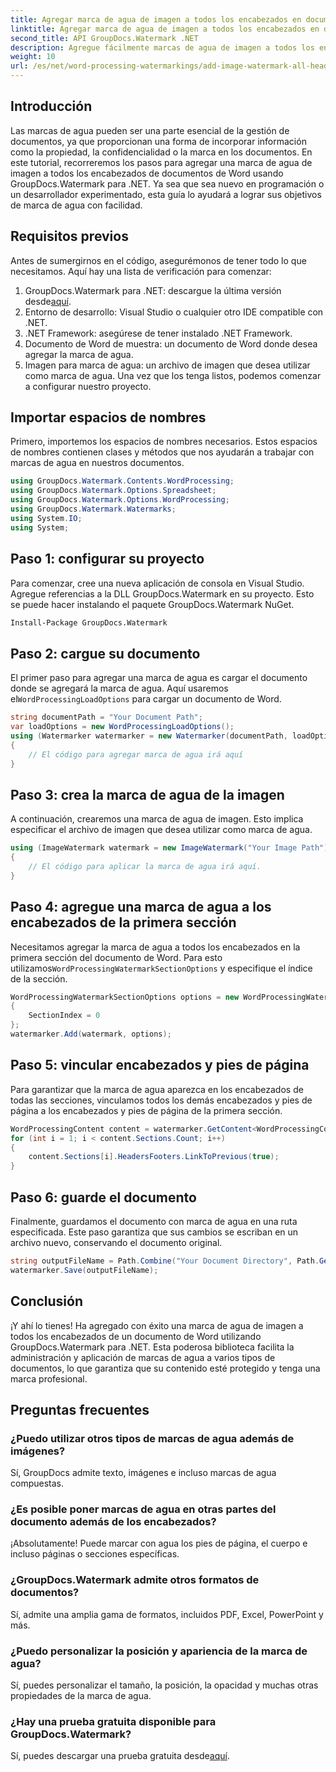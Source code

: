 ```yaml
---
title: Agregar marca de agua de imagen a todos los encabezados en documentos de Word
linktitle: Agregar marca de agua de imagen a todos los encabezados en documentos de Word
second_title: API GroupDocs.Watermark .NET
description: Agregue fácilmente marcas de agua de imagen a todos los encabezados de documentos de Word utilizando GroupDocs.Watermark para .NET. Siga nuestra guía paso a paso con ejemplos de código detallados.
weight: 10
url: /es/net/word-processing-watermarkings/add-image-watermark-all-headers-word-docs/
---
```

## Introducción
Las marcas de agua pueden ser una parte esencial de la gestión de documentos, ya que proporcionan una forma de incorporar información como la propiedad, la confidencialidad o la marca en los documentos. En este tutorial, recorreremos los pasos para agregar una marca de agua de imagen a todos los encabezados de documentos de Word usando GroupDocs.Watermark para .NET. Ya sea que sea nuevo en programación o un desarrollador experimentado, esta guía lo ayudará a lograr sus objetivos de marca de agua con facilidad.
## Requisitos previos
Antes de sumergirnos en el código, asegurémonos de tener todo lo que necesitamos. Aquí hay una lista de verificación para comenzar:
1.  GroupDocs.Watermark para .NET: descargue la última versión desde[aquí](https://releases.groupdocs.com/Watermark/net/).
2. Entorno de desarrollo: Visual Studio o cualquier otro IDE compatible con .NET.
3. .NET Framework: asegúrese de tener instalado .NET Framework.
4. Documento de Word de muestra: un documento de Word donde desea agregar la marca de agua.
5. Imagen para marca de agua: un archivo de imagen que desea utilizar como marca de agua.
Una vez que los tenga listos, podemos comenzar a configurar nuestro proyecto.
## Importar espacios de nombres
Primero, importemos los espacios de nombres necesarios. Estos espacios de nombres contienen clases y métodos que nos ayudarán a trabajar con marcas de agua en nuestros documentos.
```csharp
using GroupDocs.Watermark.Contents.WordProcessing;
using GroupDocs.Watermark.Options.Spreadsheet;
using GroupDocs.Watermark.Options.WordProcessing;
using GroupDocs.Watermark.Watermarks;
using System.IO;
using System;
```
## Paso 1: configurar su proyecto
Para comenzar, cree una nueva aplicación de consola en Visual Studio. Agregue referencias a la DLL GroupDocs.Watermark en su proyecto. Esto se puede hacer instalando el paquete GroupDocs.Watermark NuGet.
```bash
Install-Package GroupDocs.Watermark
```
## Paso 2: cargue su documento
 El primer paso para agregar una marca de agua es cargar el documento donde se agregará la marca de agua. Aquí usaremos el`WordProcessingLoadOptions` para cargar un documento de Word.
```csharp
string documentPath = "Your Document Path";
var loadOptions = new WordProcessingLoadOptions();
using (Watermarker watermarker = new Watermarker(documentPath, loadOptions))
{
    // El código para agregar marca de agua irá aquí
}
```
## Paso 3: crea la marca de agua de la imagen
A continuación, crearemos una marca de agua de imagen. Esto implica especificar el archivo de imagen que desea utilizar como marca de agua.
```csharp
using (ImageWatermark watermark = new ImageWatermark("Your Image Path"))
{
    // El código para aplicar la marca de agua irá aquí.
}
```
## Paso 4: agregue una marca de agua a los encabezados de la primera sección
 Necesitamos agregar la marca de agua a todos los encabezados en la primera sección del documento de Word. Para esto utilizamos`WordProcessingWatermarkSectionOptions` y especifique el índice de la sección.
```csharp
WordProcessingWatermarkSectionOptions options = new WordProcessingWatermarkSectionOptions
{
    SectionIndex = 0
};
watermarker.Add(watermark, options);
```
## Paso 5: vincular encabezados y pies de página
Para garantizar que la marca de agua aparezca en los encabezados de todas las secciones, vinculamos todos los demás encabezados y pies de página a los encabezados y pies de página de la primera sección.
```csharp
WordProcessingContent content = watermarker.GetContent<WordProcessingContent>();
for (int i = 1; i < content.Sections.Count; i++)
{
    content.Sections[i].HeadersFooters.LinkToPrevious(true);
}
```
## Paso 6: guarde el documento
Finalmente, guardamos el documento con marca de agua en una ruta especificada. Este paso garantiza que sus cambios se escriban en un archivo nuevo, conservando el documento original.
```csharp
string outputFileName = Path.Combine("Your Document Directory", Path.GetFileName(documentPath));
watermarker.Save(outputFileName);
```
## Conclusión
¡Y ahí lo tienes! Ha agregado con éxito una marca de agua de imagen a todos los encabezados de un documento de Word utilizando GroupDocs.Watermark para .NET. Esta poderosa biblioteca facilita la administración y aplicación de marcas de agua a varios tipos de documentos, lo que garantiza que su contenido esté protegido y tenga una marca profesional.
## Preguntas frecuentes
### ¿Puedo utilizar otros tipos de marcas de agua además de imágenes?
Sí, GroupDocs admite texto, imágenes e incluso marcas de agua compuestas.
### ¿Es posible poner marcas de agua en otras partes del documento además de los encabezados?
¡Absolutamente! Puede marcar con agua los pies de página, el cuerpo e incluso páginas o secciones específicas.
### ¿GroupDocs.Watermark admite otros formatos de documentos?
Sí, admite una amplia gama de formatos, incluidos PDF, Excel, PowerPoint y más.
### ¿Puedo personalizar la posición y apariencia de la marca de agua?
Sí, puedes personalizar el tamaño, la posición, la opacidad y muchas otras propiedades de la marca de agua.
### ¿Hay una prueba gratuita disponible para GroupDocs.Watermark?
 Sí, puedes descargar una prueba gratuita desde[aquí](https://releases.groupdocs.com/).
